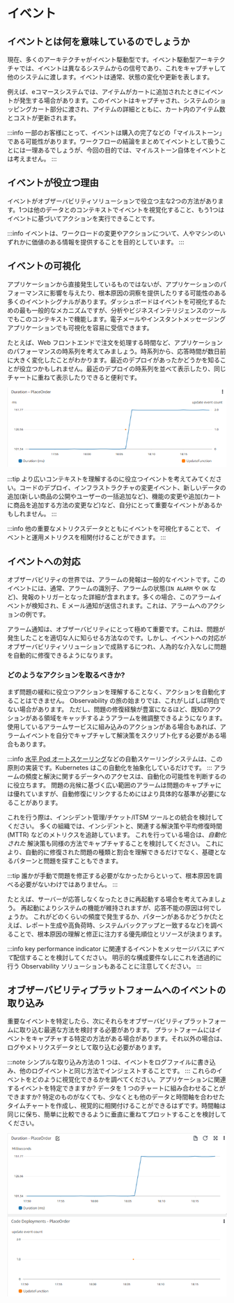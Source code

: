 # イベント

## イベントとは何を意味しているのでしょうか

現在、多くのアーキテクチャがイベント駆動型です。イベント駆動型アーキテクチャでは、イベントは異なるシステムからの信号であり、これをキャプチャして他のシステムに渡します。イベントは通常、状態の変化や更新を表します。

例えば、eコマースシステムでは、アイテムがカートに追加されたときにイベントが発生する場合があります。このイベントはキャプチャされ、システムのショッピングカート部分に渡され、アイテムの詳細とともに、カート内のアイテム数とコストが更新されます。

:::info
	一部のお客様にとって、イベントは購入の完了などの「マイルストーン」である可能性があります。ワークフローの結論をまとめてイベントとして扱うことには一理あるでしょうが、今回の目的では、マイルストーン自体をイベントとは考えません。
:::
## イベントが役立つ理由
イベントがオブザーバビリティソリューションで役立つ主な2つの方法があります。1つは他のデータとのコンテキストでイベントを視覚化すること、もう1つはイベントに基づいてアクションを実行できることです。

:::info
	イベントは、ワークロードの変更やアクションについて、人やマシンのいずれかに価値のある情報を提供することを目的としています。
:::

## イベントの可視化
アプリケーションから直接発生しているものではないが、アプリケーションのパフォーマンスに影響を与えたり、根本原因の洞察を提供したりする可能性のある多くのイベントシグナルがあります。ダッシュボードはイベントを可視化するための最も一般的なメカニズムですが、分析やビジネスインテリジェンスのツールでもこのコンテキストで機能します。電子メールやインスタントメッセージングアプリケーションでも可視化を容易に受信できます。

たとえば、Web フロントエンドで注文を処理する時間など、アプリケーションのパフォーマンスの時系列を考えてみましょう。時系列から、応答時間が数日前に大きく変化したことがわかります。最近のデプロイがあったかどうかを知ることが役立つかもしれません。最近のデプロイの時系列を並べて表示したり、同じチャートに重ねて表示したりできると便利です。

![イベントの可視化](images/visualizing_events.png)

:::tip
	より広いコンテキストを理解するのに役立つイベントを考えてみてください。コードのデプロイ、インフラストラクチャの変更イベント、新しいデータの追加(新しい商品の公開やユーザーの一括追加など)、機能の変更や追加(カートに商品を追加する方法の変更など)など、自分にとって重要なイベントがあるかもしれません。
:::

:::info
	他の重要なメトリクスデータとともにイベントを可視化することで、 イベントと運用メトリクスを相関付けることができます。
:::
## イベントへの対応
オブザーバビリティの世界では、アラームの発報は一般的なイベントです。このイベントには、通常、アラームの識別子、アラームの状態(``IN ALARM`` や ``OK`` など)、発報のトリガーとなった詳細が含まれます。多くの場合、このアラームイベントが検知され、E メール通知が送信されます。これは、アラームへのアクションの例です。

アラーム通知は、オブザーバビリティにとって極めて重要です。これは、問題が発生したことを適切な人に知らせる方法なのです。しかし、イベントへの対応がオブザーバビリティソリューションで成熟するにつれ、人為的な介入なしに問題を自動的に修復できるようになります。

### どのようなアクションを取るべきか?

まず問題の緩和に役立つアクションを理解することなく、アクションを自動化することはできません。
Observability の旅の始まりでは、これがしばしば明白でない場合があります。
ただし、問題の修復経験が豊富になるほど、既知のアクションがある領域をキャッチするようアラームを微調整できるようになります。
使用しているアラームサービスに組み込みのアクションがある場合もあれば、アラームイベントを自分でキャプチャして解決策をスクリプト化する必要がある場合もあります。

:::info
	[水平 Pod オートスケーリング](https://kubernetes.io/docs/tasks/run-application/horizontal-pod-autoscale/)などの自動スケーリングシステムは、この原則の実装です。Kubernetes はこの自動化を抽象化しているだけです。
:::
アラームの頻度と解決に関するデータへのアクセスは、自動化の可能性を判断するのに役立ちます。
問題の兆候に基づく広い範囲のアラームは問題のキャプチャには優れていますが、自動修復にリンクするためにはより具体的な基準が必要になることがあります。

これを行う際は、インシデント管理/チケット/ITSM ツールとの統合を検討してください。
多くの組織では、インシデントと、関連する解決策や平均修復時間 (MTTR) などのメトリクスを追跡しています。
これを行っている場合は、*自動化された* 解決策も同様の方法でキャプチャすることを検討してください。
これにより、自動的に修復された問題の種類と割合を理解できるだけでなく、基礎となるパターンと問題を探すこともできます。

:::tip
	誰かが手動で問題を修正する必要がなかったからといって、根本原因を調べる必要がないわけではありません。
:::

たとえば、サーバーが応答しなくなったときに再起動する場合を考えてみましょう。
再起動によりシステムの機能が維持されますが、応答不能の原因は何でしょうか。
これがどのくらいの頻度で発生するか、パターンがあるかどうか(たとえば、レポート生成や高負荷時、システムバックアップと一致するなど)を調べることで、根本原因の理解と修正に注力する優先順位とリソースが決まります。 

:::info
	key performance indicator に関連するイベントをメッセージバスに*すべて*配信することを検討してください。
明示的な構成要件なしにこれを透過的に行う Observability ソリューションもあることに注意してください。
:::
## オブザーバビリティプラットフォームへのイベントの取り込み
重要なイベントを特定したら、次にそれらをオブザーバビリティプラットフォームに取り込む最適な方法を検討する必要があります。
プラットフォームにはイベントをキャプチャする特定の方法がある場合があります。それ以外の場合は、ログやメトリクスデータとして取り込む必要があります。

:::note
	シンプルな取り込み方法の 1 つは、イベントをログファイルに書き込み、他のログイベントと同じ方法でインジェストすることです。
:::
これらのイベントをどのように視覚化できるかを調べてください。アプリケーションに関連するイベントを特定できますか? データを 1 つのチャートに組み合わせることができますか? 特定のものがなくても、少なくとも他のデータと時間軸を合わせたタイムチャートを作成し、視覚的に相関付けることができるはずです。時間軸は同じに保ち、簡単に比較できるように垂直に重ねてプロットすることを検討してください。

![イベントの視覚化を積み上げたチャートとして](images/visualizing_events_stacked.png)
